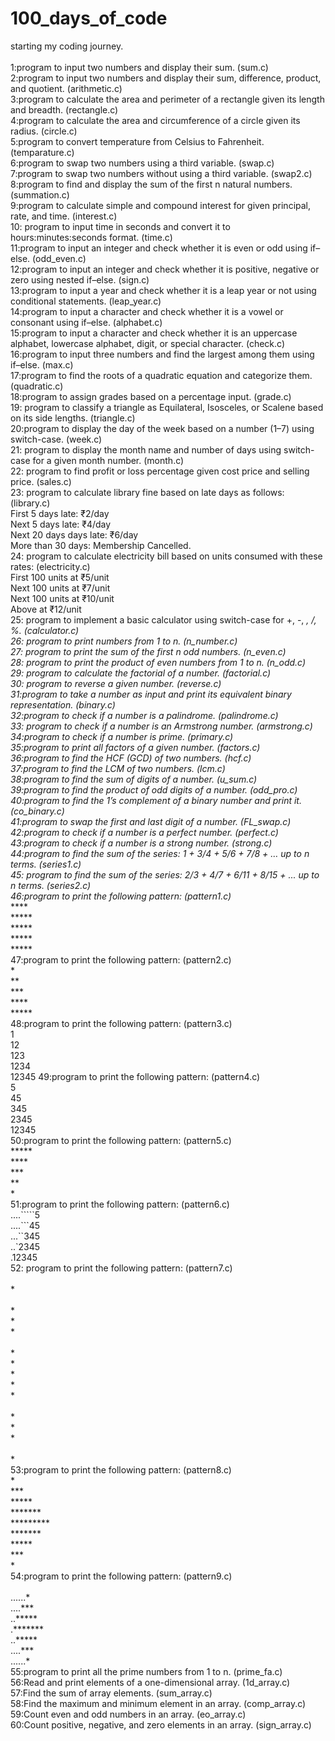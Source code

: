 # 100_days_of_code
starting my coding journey.                                                                                                                               
<br>1:program to input two numbers and display their sum.                                                                              (sum.c)
<br>2:program to input two numbers and display their sum, difference, product, and quotient.                                           (arithmetic.c)
<br>3:program to calculate the area and perimeter of a rectangle given its length and breadth.                                         (rectangle.c)
<br>4:program to calculate the area and circumference of a circle given its radius.                                                    (circle.c)
<br>5:program to convert temperature from Celsius to Fahrenheit.                                                                       (temparature.c)
<br>6:program to swap two numbers using a third variable.                                                                              (swap.c)
<br>7:program to swap two numbers without using a third variable.                                                                      (swap2.c)
<br>8:program to find and display the sum of the first n natural numbers.                                                              (summation.c)
<br>9:program to calculate simple and compound interest for given principal, rate, and time.                                           (interest.c)
<br>10: program to input time in seconds and convert it to hours:minutes:seconds format.                                               (time.c)
<br>11:program to input an integer and check whether it is even or odd using if–else.                                                  (odd_even.c)
<br>12:program to input an integer and check whether it is positive, negative or zero using nested if–else.                            (sign.c)
<br>13:program to input a year and check whether it is a leap year or not using conditional statements.                                (leap_year.c)
<br>14:program to input a character and check whether it is a vowel or consonant using if–else.                                        (alphabet.c)
<br>15:program to input a character and check whether it is an uppercase alphabet, lowercase alphabet, digit, or special character.    (check.c)
<br>16:program to input three numbers and find the largest among them using if–else.                                                   (max.c)
<br>17:program to find the roots of a quadratic equation and categorize them.                                                          (quadratic.c)
<br>18:program to assign grades based on a percentage input.                                                                           (grade.c)
<br>19: program to classify a triangle as Equilateral, Isosceles, or Scalene based on its side lengths.                                (triangle.c)
<br>20:program to display the day of the week based on a number (1–7) using switch-case.                                               (week.c)
<br>21: program to display the month name and number of days using switch-case for a given month number.                               (month.c)
 <br>22: program to find profit or loss percentage given cost price and selling price.                                                 (sales.c)
 <br>23: program to calculate library fine based on late days as follows:                                                              (library.c)                                                    
           First 5 days late: ₹2/day
  <br>            Next 5 days late: ₹4/day
    <br>          Next 20 days days late: ₹6/day
    <br>          More than 30 days: Membership Cancelled.
 <br>24: program to calculate electricity bill based on units consumed with these rates:                                               (electricity.c)                                                       
            First 100 units at ₹5/unit
    <br>     Next 100 units at ₹7/unit
    <br>     Next 100 units at ₹10/unit
 <br>        Above at ₹12/unit
 <br>25: program to implement a basic calculator using switch-case for +, -, *, /, %.                                                  (calculator.c)         
26: program to print numbers from 1 to n.                                                                                              (n_number.c)    
27: program to print the sum of the first n odd numbers.                                                                               (n_even.c)      
28: program to print the product of even numbers from 1 to n.                                                                          (n_odd.c)        
29: program to calculate the factorial of a number.                                                                                    (factorial.c)         
30: program to reverse a given number.                                                                                                 (reverse.c)                    
 31:program to take a number as input and print its equivalent binary representation.                                                  (binary.c)
 <br>32:program to check if a number is a palindrome.                                                                                  (palindrome.c)
 <br>33: program to check if a number is an Armstrong number.                                                                          (armstrong.c)
 <br>34:program to check if a number is prime.                                                                                         (primary.c)
 <br>35:program to print all factors of a given number.                                                                                (factors.c)
 <br>36:program to find the HCF (GCD) of two numbers.                                                                                  (hcf.c)
 <br>37:program to find the LCM of two numbers.                                                                                        (lcm.c)
 <br>38:program to find the sum of digits of a number.                                                                                 (u_sum.c)
 <br>39:program to find the product of odd digits of a number.                                                                         (odd_pro.c) 
 <br>40:program to find the 1’s complement of a binary number and print it.                                                            (co_binary.c)
<br>41:program to swap the first and last digit of a number.                                                                           (FL_swap.c)
<br>42:program to check if a number is a perfect number.                                                                               (perfect.c)
<br>43:program to check if a number is a strong number.                                                                                (strong.c)
<br>44:program to find the sum of the series: 1 + 3/4 + 5/6 + 7/8 + … up to n terms.                                                   (series1.c)
<br>45: program to find the sum of the series: 2/3 + 4/7 + 6/11 + 8/15 + ... up to n terms.                                            (series2.c)
<br>46:program to print the following pattern:                                                                                         (pattern1.c)
<br>*****
<br>*****
<br>*****
<br>*****
<br>*****
<br>47:program to print the following pattern:                                                                                         (pattern2.c)
<br>*
<br>**
<br>***
<br>****
<br>*****
<br>48:program to print the following pattern:                                                                                         (pattern3.c)
<br>1
<br>12
<br>123
<br>1234
<br>12345
49:program to print the following pattern:                                                                                             (pattern4.c)
<br>5
<br>45
<br>345
<br>2345
<br>12345
<br>50:program to print the following pattern:                                                                                         (pattern5.c)
<br>*****
<br>****
<br>***
<br>**
<br>*
<br>51:program to print the following pattern:                                                                                         (pattern6.c) 
<br>....`````5
<br>....```45
<br>...``345
<br>..`2345
<br>.12345
<br>52: program to print the following pattern:                                                                                        (pattern7.c)
<br>
<br>*
<br>
<br>*
<br>*
<br>*
<br>
<br>*
<br>*
<br>*
<br>*
<br>*
<br>
<br>*
<br>*
<br>*
<br>
<br>*
<br>53:program to print the following pattern:                                                                                         (pattern8.c)
<br>*
<br>***
<br>*****
<br>*******
<br>*********
<br>*******
<br>*****
<br>***
<br>*
<br>54:program to print the following pattern:                                                                                          (pattern9.c)
<br><br>......*
<br>....***
<br>..*****
<br>.*******
<br>..*****
<br>....***
<br>......*
<br>55:program to print all the prime numbers from 1 to n.                                                                              (prime_fa.c)
<br>56:Read and print elements of a one-dimensional array.                                                                              (1d_array.c)
<br>57:Find the sum of array elements.                                                                                                  (sum_array.c)                                          
58:Find the maximum and minimum element in an array.                                                                                    (comp_array.c)
<br>59:Count even and odd numbers in an array.                                                                                          (eo_array.c)
<br>60:Count positive, negative, and zero elements in an array.                                                                         (sign_array.c)


